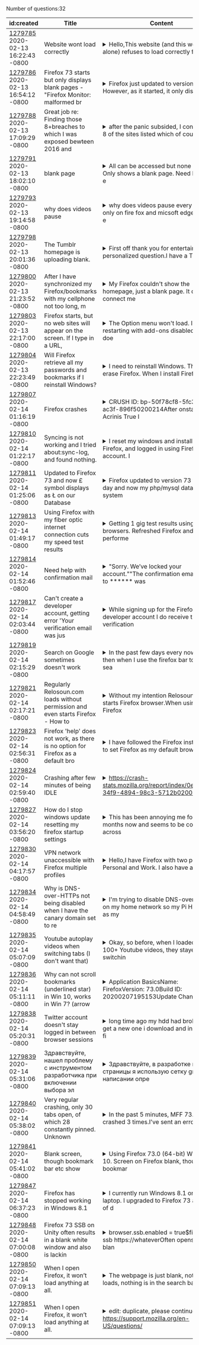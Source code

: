 Number of questions:32

| id:created | Title | Content | Tags |
| --- | --- | --- | --- |
| [1279785](https://support.mozilla.org/questions/1279785)<br>2020-02-13 16:22:43 -0800 | Website wont load correctly |<details><summary>Hello,This website (and this website alone) refuses to load correctly for me htt</summary>ps://www.mql5.com/Images do not load and formatting is "strange"others users are not having this problemI have switched tracking protection on/off....sometimes it helps when on, sometimes when off...</details> | [firefox-730](https://support.mozilla.org/en-US/questions/firefox?tagged=firefox-730);[websites](https://support.mozilla.org/en-US/questions/firefox?tagged=websites);[desktop](https://support.mozilla.org/en-US/questions/firefox?tagged=desktop);[windows-10](https://support.mozilla.org/en-US/questions/firefox?tagged=windows-10);[escalate](https://support.mozilla.org/en-US/questions/firefox?tagged=escalate);|
| [1279786](https://support.mozilla.org/questions/1279786)<br>2020-02-13 16:54:12 -0800 | Firefox 73 starts but only displays blank pages - "Firefox Monitor: malformed br |<details><summary>Firefox just updated to version 73. However, as it started, it only displays a b</summary>lank page on any page,- No webpage loads, or attempts to load. I just get blank page.- This includes built in pages such as addons and settings.Reinstalling does not help. Removing the profile does...</details> | [firefox-710](https://support.mozilla.org/en-US/questions/firefox?tagged=firefox-710);[desktop](https://support.mozilla.org/en-US/questions/firefox?tagged=desktop);[fix-problems](https://support.mozilla.org/en-US/questions/firefox?tagged=fix-problems);[windows-10](https://support.mozilla.org/en-US/questions/firefox?tagged=windows-10);|
| [1279788](https://support.mozilla.org/questions/1279788)<br>2020-02-13 17:09:29 -0800 | Great job re:  Finding those 8+breaches to which I was exposed bewteen 2016 and  |<details><summary>after the panic subsided, I contacted all 8 of the sites listed which of course </summary>I could not remember a single PW, and only 1 Site Admin was ready and willing to help me - thank you Cafe Press ! Part of my situation is that two of my three former email addresses were dropped when ...</details> | [firefox-7202](https://support.mozilla.org/en-US/questions/firefox?tagged=firefox-7202);[other](https://support.mozilla.org/en-US/questions/firefox?tagged=other);[firefox-720](https://support.mozilla.org/en-US/questions/firefox?tagged=firefox-720);[desktop](https://support.mozilla.org/en-US/questions/firefox?tagged=desktop);[windows-10](https://support.mozilla.org/en-US/questions/firefox?tagged=windows-10);|
| [1279791](https://support.mozilla.org/questions/1279791)<br>2020-02-13 18:02:10 -0800 | blank page |<details><summary>All can be accessed but none can load. Only shows a blank page. Need help. Not e</summary>ven the about:config can help nor does reinstalling the app on a desktop browser</details> | [websites](https://support.mozilla.org/en-US/questions/firefox?tagged=websites);[desktop](https://support.mozilla.org/en-US/questions/firefox?tagged=desktop);[bug1614885](https://support.mozilla.org/en-US/questions/firefox?tagged=bug1614885);|
| [1279793](https://support.mozilla.org/questions/1279793)<br>2020-02-13 19:14:58 -0800 | why does videos pause |<details><summary>why does videos pause every 4 song only on fire  fox and micsoft edge,internet e</summary>xplore video never stop not matter what you do</details> | [websites](https://support.mozilla.org/en-US/questions/firefox?tagged=websites);[firefox-720](https://support.mozilla.org/en-US/questions/firefox?tagged=firefox-720);[desktop](https://support.mozilla.org/en-US/questions/firefox?tagged=desktop);[windows-10](https://support.mozilla.org/en-US/questions/firefox?tagged=windows-10);|
| [1279798](https://support.mozilla.org/questions/1279798)<br>2020-02-13 20:01:36 -0800 | The Tumblr homepage is uploading blank. |<details><summary>First off thank you for entertaining my personalized question.I have a Tumblr ac</summary>count and before any of the updates on Firefox I was able to view all of my postings.  Now I'm having trouble seeing my page, a complete blank screen.  I still hear music so sound is not the issue.  ...</details> | [firefox-730](https://support.mozilla.org/en-US/questions/firefox?tagged=firefox-730);[desktop](https://support.mozilla.org/en-US/questions/firefox?tagged=desktop);[fix-problems](https://support.mozilla.org/en-US/questions/firefox?tagged=fix-problems);[mac-os](https://support.mozilla.org/en-US/questions/firefox?tagged=mac-os);|
| [1279800](https://support.mozilla.org/questions/1279800)<br>2020-02-13 21:23:52 -0800 | After I have synchronized my Firefox/bookmarks with my cellphone not too long, m |<details><summary>My Firefox couldn't show the homepage, just a blank page. It doesn't connect me </summary>to any item in the bookmark list, like my Gmail. Actually, it doesn't lead to any web site. What[s wrong with my Firefox?</details> | [sync](https://support.mozilla.org/en-US/questions/firefox?tagged=sync);[desktop](https://support.mozilla.org/en-US/questions/firefox?tagged=desktop);|
| [1279803](https://support.mozilla.org/questions/1279803)<br>2020-02-13 22:17:00 -0800 | Firefox starts, but no web sites will appear on the screen. If I type in a URL,  |<details><summary>The Option menu won't load. I tried restarting with add-ons disabled, but it doe</summary>sn't re-start. I tried starting in safe mode, and it loads, but again, no web sites will load. I'm running Firefox 73.0 and , with Bit defender. And help would be appreciated!</details> | [desktop](https://support.mozilla.org/en-US/questions/firefox?tagged=desktop);[fix-problems](https://support.mozilla.org/en-US/questions/firefox?tagged=fix-problems);[windows-10](https://support.mozilla.org/en-US/questions/firefox?tagged=windows-10);[firefox-730](https://support.mozilla.org/en-US/questions/firefox?tagged=firefox-730);[bug1614885](https://support.mozilla.org/en-US/questions/firefox?tagged=bug1614885);|
| [1279804](https://support.mozilla.org/questions/1279804)<br>2020-02-13 22:23:49 -0800 | Will Firefox retrieve all my passwords and bookmarks if I reinstall Windows? |<details><summary>I need to reinstall Windows. This will erase Firefox. When I install Firefox, wi</summary>ll it retrieve my bookmarks and passwords automatically once I sign into the Firefox account?</details> | [download-and-install_1](https://support.mozilla.org/en-US/questions/firefox?tagged=download-and-install_1);[firefox-730](https://support.mozilla.org/en-US/questions/firefox?tagged=firefox-730);[desktop](https://support.mozilla.org/en-US/questions/firefox?tagged=desktop);[windows-10](https://support.mozilla.org/en-US/questions/firefox?tagged=windows-10);[backup](https://support.mozilla.org/en-US/questions/firefox?tagged=backup);|
| [1279807](https://support.mozilla.org/questions/1279807)<br>2020-02-14 01:16:19 -0800 | Firefox crashes |<details><summary>CRUSH ID: bp-50f78cf8-5fc3-4aba-ac3f-896f50200214After onstalling Acrinis True I</summary>mage2020, FIREFOX CANNOT START．Everytime STARTING FIREFOX, Mozilla Crush Reporter window   IS INDICATED.</details> | [desktop](https://support.mozilla.org/en-US/questions/firefox?tagged=desktop);[fix-problems](https://support.mozilla.org/en-US/questions/firefox?tagged=fix-problems);[bug1604008](https://support.mozilla.org/en-US/questions/firefox?tagged=bug1604008);|
| [1279810](https://support.mozilla.org/questions/1279810)<br>2020-02-14 01:22:17 -0800 | Syncing is not working and I tried about:sync-log, and found nothing. |<details><summary>I reset my windows and installed Firefox, and logged in using Firefox account. I</summary> pressed sync now, but nothing happened in a day so far. I tried about:sync-log to check if there is any error, and I found the log is empty. Please help me to fix this problem.</details> | [firefox-730](https://support.mozilla.org/en-US/questions/firefox?tagged=firefox-730);[sync](https://support.mozilla.org/en-US/questions/firefox?tagged=sync);[desktop](https://support.mozilla.org/en-US/questions/firefox?tagged=desktop);[windows-10](https://support.mozilla.org/en-US/questions/firefox?tagged=windows-10);|
| [1279811](https://support.mozilla.org/questions/1279811)<br>2020-02-14 01:25:06 -0800 | Updated to Firefox 73 and now £ symbol displays as Ł on our Database |<details><summary>Firefox updated to version 73 the other day and now my php/mysql database system</summary> that I built displays Ł symbol inplace of the £ symbol.  This is an old Database that sits on an in house PC and we connect via a browser over LAN.Anyone else getting this problem?  Tested other sit...</details> | [firefox-730](https://support.mozilla.org/en-US/questions/firefox?tagged=firefox-730);[other](https://support.mozilla.org/en-US/questions/firefox?tagged=other);[desktop](https://support.mozilla.org/en-US/questions/firefox?tagged=desktop);[windows-7](https://support.mozilla.org/en-US/questions/firefox?tagged=windows-7);|
| [1279813](https://support.mozilla.org/questions/1279813)<br>2020-02-14 01:49:17 -0800 | Using Firefox with my fiber optic internet connection cuts my speed test results |<details><summary>Getting 1 gig test results using other browsers.  Refreshed Firefox and performe</summary>d all the recommended tasks.  Same result each time</details> | [firefox-730](https://support.mozilla.org/en-US/questions/firefox?tagged=firefox-730);[desktop](https://support.mozilla.org/en-US/questions/firefox?tagged=desktop);[fix-problems](https://support.mozilla.org/en-US/questions/firefox?tagged=fix-problems);[windows-10](https://support.mozilla.org/en-US/questions/firefox?tagged=windows-10);|
| [1279814](https://support.mozilla.org/questions/1279814)<br>2020-02-14 01:52:46 -0800 | Need help with confirmation mail |<details><summary>"Sorry. We’ve locked your account.""The confirmation email we sent to ****** was</summary> returned and we’ve locked your account to protect your Firefox data.""If this is a valid email address, let us know and we can help unlock your account."Need help to send a new confirmation mail. ...</details> | [firefox-720](https://support.mozilla.org/en-US/questions/firefox?tagged=firefox-720);[desktop](https://support.mozilla.org/en-US/questions/firefox?tagged=desktop);[sync](https://support.mozilla.org/en-US/questions/firefox?tagged=sync);[mac-os](https://support.mozilla.org/en-US/questions/firefox?tagged=mac-os);|
| [1279817](https://support.mozilla.org/questions/1279817)<br>2020-02-14 02:03:44 -0800 | Can't create a developer account, getting error 'Your verification email was jus |<details><summary>While signing up for the Firefox developer account I do receive the verification</summary> email from Firefox however before I receive an email the verification code field disappears and I cannot enter the verification code.I receive an error 'Your verification email was just returned. Mi...</details> | [firefox-710](https://support.mozilla.org/en-US/questions/firefox?tagged=firefox-710);[other](https://support.mozilla.org/en-US/questions/firefox?tagged=other);[desktop](https://support.mozilla.org/en-US/questions/firefox?tagged=desktop);[windows-10](https://support.mozilla.org/en-US/questions/firefox?tagged=windows-10);|
| [1279819](https://support.mozilla.org/questions/1279819)<br>2020-02-14 02:15:29 -0800 | Search on Google sometimes doesn't work |<details><summary>In the past few days every now and then when I use the firefox bar to make a sea</summary>rch firefox tells me that it can't build a secure connection with google.com. Basically firefox doesn't trust www.google.com. I can't update a screenshot because right now it isn't happening.</details> | [other](https://support.mozilla.org/en-US/questions/firefox?tagged=other);[desktop](https://support.mozilla.org/en-US/questions/firefox?tagged=desktop);[windows-10](https://support.mozilla.org/en-US/questions/firefox?tagged=windows-10);|
| [1279821](https://support.mozilla.org/questions/1279821)<br>2020-02-14 02:17:21 -0800 | Regularly Relosoun.com loads without permission and even starts Firefox - How to |<details><summary>Without my intention Relosoun.com starts Firefox browser.When using the Firefox </summary>regularly (every 10-15 minutes) relosoun.com tryies to open the new tab being blocked by antivirus Avast. All efforts including reinstalling Firefox, using CC cleaner, Malwarebytes etc do not help. ...</details> | [firefox-730](https://support.mozilla.org/en-US/questions/firefox?tagged=firefox-730);[websites](https://support.mozilla.org/en-US/questions/firefox?tagged=websites);[desktop](https://support.mozilla.org/en-US/questions/firefox?tagged=desktop);[windows-10](https://support.mozilla.org/en-US/questions/firefox?tagged=windows-10);|
| [1279823](https://support.mozilla.org/questions/1279823)<br>2020-02-14 02:56:31 -0800 | Firefox 'help' does not work, as there is no option for Firefox as a default bro |<details><summary>I have followed the Firefox instructions to set Firefox as my default browser in</summary> Windows 10 Pro.  When I get to the menu for default browsers, Firefox is not an option.  There is an option to find another browser in Windows Store, but Firefox is not in there.  It has a Firefox Us...</details> | [firefox-730](https://support.mozilla.org/en-US/questions/firefox?tagged=firefox-730);[other](https://support.mozilla.org/en-US/questions/firefox?tagged=other);[desktop](https://support.mozilla.org/en-US/questions/firefox?tagged=desktop);|
| [1279824](https://support.mozilla.org/questions/1279824)<br>2020-02-14 02:59:40 -0800 | Crashing after few minutes of being IDLE |<details><summary>https://crash-stats.mozilla.org/report/index/0e9142e8-34f9-4894-98c3-5712b020021</summary>4Similar to my other crash in this thread: https://support.mozilla.org/en-US/questions/1279558but seems like different reason this time.</details> | [firefox-730](https://support.mozilla.org/en-US/questions/firefox?tagged=firefox-730);[desktop](https://support.mozilla.org/en-US/questions/firefox?tagged=desktop);[fix-problems](https://support.mozilla.org/en-US/questions/firefox?tagged=fix-problems);[windows-7](https://support.mozilla.org/en-US/questions/firefox?tagged=windows-7);|
| [1279827](https://support.mozilla.org/questions/1279827)<br>2020-02-14 03:56:20 -0800 | How do I stop windows update resetting my firefox startup settings |<details><summary>This has been annoying me for many months now and seems to be consistent across </summary>different versions of Firefox - i currently have 72.0.1 on 64 bit Windows 10.Every time Windows does an update my startup setting of 'restore previous session' gets cleared so that I start with a sin...</details> | [other](https://support.mozilla.org/en-US/questions/firefox?tagged=other);[firefox-720](https://support.mozilla.org/en-US/questions/firefox?tagged=firefox-720);[desktop](https://support.mozilla.org/en-US/questions/firefox?tagged=desktop);[windows-10](https://support.mozilla.org/en-US/questions/firefox?tagged=windows-10);|
| [1279830](https://support.mozilla.org/questions/1279830)<br>2020-02-14 04:17:57 -0800 | VPN network unaccessible with Firefox multiple profiles |<details><summary>Hello,I have Firefox with two profiles, Personal and Work. I also have a VPN pro</summary>vided by the company which is setup on Windows 10 as a Public Network, on both profiles the network settings are the same and while the Personal has anti ads and privacy plugins, the Work doesn't hav...</details> | [firefox-740](https://support.mozilla.org/en-US/questions/firefox?tagged=firefox-740);[other](https://support.mozilla.org/en-US/questions/firefox?tagged=other);[beta](https://support.mozilla.org/en-US/questions/firefox?tagged=beta);[desktop](https://support.mozilla.org/en-US/questions/firefox?tagged=desktop);[windows-10](https://support.mozilla.org/en-US/questions/firefox?tagged=windows-10);|
| [1279834](https://support.mozilla.org/questions/1279834)<br>2020-02-14 04:58:49 -0800 | Why is DNS-over-HTTPs not being disabled when I have the canary domain set to re |<details><summary>I'm trying to disable DNS-over-HTTPs on my home network so my Pi Hole acts as my</summary> DNS server for Firefox while at home. I've configured it to treat the canary domain use-application-dns.net as if it doesn't exist. If I try to open that site in a different browser it says the serve...</details> | [privacy-and-security_1](https://support.mozilla.org/en-US/questions/firefox?tagged=privacy-and-security_1);[firefox-730](https://support.mozilla.org/en-US/questions/firefox?tagged=firefox-730);[desktop](https://support.mozilla.org/en-US/questions/firefox?tagged=desktop);[mac-os](https://support.mozilla.org/en-US/questions/firefox?tagged=mac-os);|
| [1279835](https://support.mozilla.org/questions/1279835)<br>2020-02-14 05:07:09 -0800 | Youtube autoplay videos when switching tabs (I don't want that) |<details><summary>Okay, so before, when I loaded up 100+ Youtube videos, they stayed when switchin</summary>g tabs - no autoplay. Suddenly they decide to autoplay when switching tabs - note, I've not done anything to my settings or plugins. Fair enough, maybe you changed something (which you often do, witho...</details> | [firefox-7202](https://support.mozilla.org/en-US/questions/firefox?tagged=firefox-7202);[customize](https://support.mozilla.org/en-US/questions/firefox?tagged=customize);[desktop](https://support.mozilla.org/en-US/questions/firefox?tagged=desktop);[firefox-720](https://support.mozilla.org/en-US/questions/firefox?tagged=firefox-720);[windows-10](https://support.mozilla.org/en-US/questions/firefox?tagged=windows-10);|
| [1279836](https://support.mozilla.org/questions/1279836)<br>2020-02-14 05:11:11 -0800 | Why can not scroll bookmarks (underlined star) in Win 10, works in Win 7? (arrow |<details><summary>Application BasicsName: FirefoxVersion: 73.0Build ID: 20200207195153Update Chann</summary>el: releaseUser Agent: Mozilla/5.0 (Windows NT 6.1; Win64; x64; rv:73.0) Gecko/20100101 Firefox/73.0OS: Windows_NT 6.1Launcher Process: EnabledMultiprocess Windows: 1/1 Enabled by defaultRe...</details> | [bookmarks](https://support.mozilla.org/en-US/questions/firefox?tagged=bookmarks);[firefox-730](https://support.mozilla.org/en-US/questions/firefox?tagged=firefox-730);[desktop](https://support.mozilla.org/en-US/questions/firefox?tagged=desktop);[windows-7](https://support.mozilla.org/en-US/questions/firefox?tagged=windows-7);|
| [1279838](https://support.mozilla.org/questions/1279838)<br>2020-02-14 05:20:31 -0800 | Twitter account doesn't stay logged in between browser sessions |<details><summary>long time ago my hdd had broke and i get a new one i download and install new fi</summary>refox i login to twitter it stay in but when i exit browser and start again it make me login to twitter again and againbut i try opera and it stay login</details> | [firefox-730](https://support.mozilla.org/en-US/questions/firefox?tagged=firefox-730);[websites](https://support.mozilla.org/en-US/questions/firefox?tagged=websites);[desktop](https://support.mozilla.org/en-US/questions/firefox?tagged=desktop);|
| [1279839](https://support.mozilla.org/questions/1279839)<br>2020-02-14 05:31:06 -0800 | Здравствуйте, нашел проблему с инструментом разработчика при включении выбора эл |<details><summary>Здравствуйте, в разработке веб-страницы я использую сетку grid, и написании опре</summary>деленных параметров, при включении выбора элемента со страницы, браузер Firefox намертво зависает (хотя в других браузерах все нормально), в диспетчере задач браузера, вкладка просто пропадает, хотя е...</details> | [firefox-730](https://support.mozilla.org/en-US/questions/firefox?tagged=firefox-730);[desktop](https://support.mozilla.org/en-US/questions/firefox?tagged=desktop);[fix-problems](https://support.mozilla.org/en-US/questions/firefox?tagged=fix-problems);[windows-10](https://support.mozilla.org/en-US/questions/firefox?tagged=windows-10);|
| [1279840](https://support.mozilla.org/questions/1279840)<br>2020-02-14 05:38:02 -0800 | Very regular crashing, only 30 tabs open, of which 28 constantly pinned. Unknown |<details><summary>In the past 5 minutes, MFF 73.0 x64 crashed 3 times.I've sent an error report, I</summary> always do, so quite a few should be at Moz.System:I5 6600K16gb RAMGTX 1060 6GB16tb disk space, of which 60% to 70% in use.Crashes are irregular in time, but always with an instant CDT.Tabs al...</details> | [firefox-720](https://support.mozilla.org/en-US/questions/firefox?tagged=firefox-720);[desktop](https://support.mozilla.org/en-US/questions/firefox?tagged=desktop);[fix-problems](https://support.mozilla.org/en-US/questions/firefox?tagged=fix-problems);|
| [1279841](https://support.mozilla.org/questions/1279841)<br>2020-02-14 05:41:02 -0800 | Blank screen, though bookmark bar etc show |<details><summary>Using Firefox 73.0 (64-bit) Windows 10.  Screen on Firefox blank, though bookmar</summary>ks etc show. If click on favorite in favorite bar, like google.com, does not fill in address space. If put url in address space and hit enter, nothing happens -- blank screen continues. All other bro...</details> | [other](https://support.mozilla.org/en-US/questions/firefox?tagged=other);[desktop](https://support.mozilla.org/en-US/questions/firefox?tagged=desktop);[windows-10](https://support.mozilla.org/en-US/questions/firefox?tagged=windows-10);[bug1614885](https://support.mozilla.org/en-US/questions/firefox?tagged=bug1614885);|
| [1279847](https://support.mozilla.org/questions/1279847)<br>2020-02-14 06:37:23 -0800 | Firefox has stopped working in Windows 8.1 |<details><summary>I currently run Windows 8.1 on my laptop. I upgraded to Firefox 73 a couple of d</summary>ays ago, and now when I open Firefox, I immediately get an error box and the message that "Firefox has stopped working". I have uninstalled Firefox, rebooted my laptop and reinstalled Firefox, but get...</details> | [desktop](https://support.mozilla.org/en-US/questions/firefox?tagged=desktop);[fix-problems](https://support.mozilla.org/en-US/questions/firefox?tagged=fix-problems);[windows-81](https://support.mozilla.org/en-US/questions/firefox?tagged=windows-81);|
| [1279848](https://support.mozilla.org/questions/1279848)<br>2020-02-14 07:00:08 -0800 | Firefox 73 SSB on Unity often results in a blank white window and also is lackin |<details><summary>browser.ssb.enabled = true$firefox --ssb https://whateverOften opens just a blan</summary>k.Some times works as it should.Also there's no way to go back/forwards and some other base HTML navigation is broken.</details> | [firefox-730](https://support.mozilla.org/en-US/questions/firefox?tagged=firefox-730);[other](https://support.mozilla.org/en-US/questions/firefox?tagged=other);[desktop](https://support.mozilla.org/en-US/questions/firefox?tagged=desktop);[ubuntu-1804](https://support.mozilla.org/en-US/questions/firefox?tagged=ubuntu-1804);|
| [1279850](https://support.mozilla.org/questions/1279850)<br>2020-02-14 07:09:13 -0800 | When I open Firefox, it won’t load anything at all. |<details><summary>The webpage is just blank, nothing loads, nothing is in the search bar. It won’t</summary> let me open settings or view my save passwords at all. I’ve tried using other web browsers and they work.</details> | [other](https://support.mozilla.org/en-US/questions/firefox?tagged=other);[desktop](https://support.mozilla.org/en-US/questions/firefox?tagged=desktop);[bug1614885](https://support.mozilla.org/en-US/questions/firefox?tagged=bug1614885);|
| [1279851](https://support.mozilla.org/questions/1279851)<br>2020-02-14 07:09:13 -0800 | When I open Firefox, it won’t load anything at all. |<details><summary>edit: duplicate, please continue at https://support.mozilla.org/en-US/questions/</summary>1279850The webpage is just blank, nothing loads, nothing is in the search bar. It won’t let me open settings or view my save passwords at all. I’ve tried using other web browsers and they work.</details> | [other](https://support.mozilla.org/en-US/questions/firefox?tagged=other);[desktop](https://support.mozilla.org/en-US/questions/firefox?tagged=desktop);|
